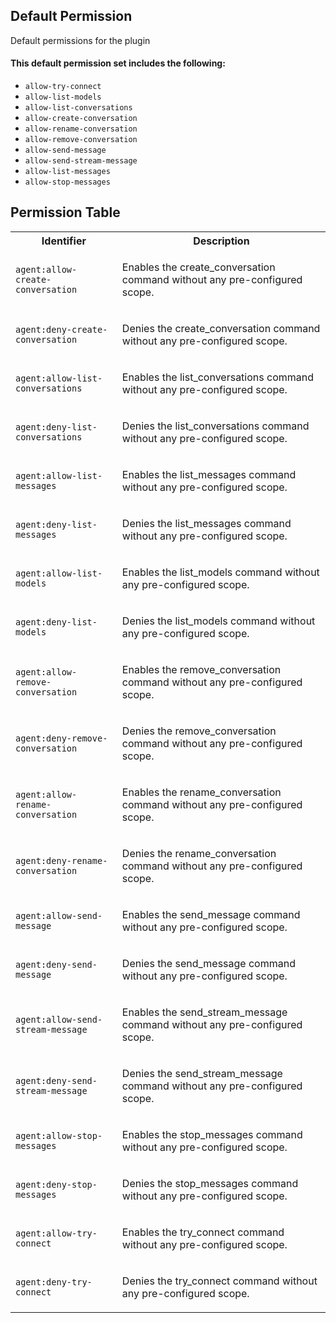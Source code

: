 ## Default Permission

Default permissions for the plugin

#### This default permission set includes the following:

- `allow-try-connect`
- `allow-list-models`
- `allow-list-conversations`
- `allow-create-conversation`
- `allow-rename-conversation`
- `allow-remove-conversation`
- `allow-send-message`
- `allow-send-stream-message`
- `allow-list-messages`
- `allow-stop-messages`

## Permission Table

<table>
<tr>
<th>Identifier</th>
<th>Description</th>
</tr>


<tr>
<td>

`agent:allow-create-conversation`

</td>
<td>

Enables the create_conversation command without any pre-configured scope.

</td>
</tr>

<tr>
<td>

`agent:deny-create-conversation`

</td>
<td>

Denies the create_conversation command without any pre-configured scope.

</td>
</tr>

<tr>
<td>

`agent:allow-list-conversations`

</td>
<td>

Enables the list_conversations command without any pre-configured scope.

</td>
</tr>

<tr>
<td>

`agent:deny-list-conversations`

</td>
<td>

Denies the list_conversations command without any pre-configured scope.

</td>
</tr>

<tr>
<td>

`agent:allow-list-messages`

</td>
<td>

Enables the list_messages command without any pre-configured scope.

</td>
</tr>

<tr>
<td>

`agent:deny-list-messages`

</td>
<td>

Denies the list_messages command without any pre-configured scope.

</td>
</tr>

<tr>
<td>

`agent:allow-list-models`

</td>
<td>

Enables the list_models command without any pre-configured scope.

</td>
</tr>

<tr>
<td>

`agent:deny-list-models`

</td>
<td>

Denies the list_models command without any pre-configured scope.

</td>
</tr>

<tr>
<td>

`agent:allow-remove-conversation`

</td>
<td>

Enables the remove_conversation command without any pre-configured scope.

</td>
</tr>

<tr>
<td>

`agent:deny-remove-conversation`

</td>
<td>

Denies the remove_conversation command without any pre-configured scope.

</td>
</tr>

<tr>
<td>

`agent:allow-rename-conversation`

</td>
<td>

Enables the rename_conversation command without any pre-configured scope.

</td>
</tr>

<tr>
<td>

`agent:deny-rename-conversation`

</td>
<td>

Denies the rename_conversation command without any pre-configured scope.

</td>
</tr>

<tr>
<td>

`agent:allow-send-message`

</td>
<td>

Enables the send_message command without any pre-configured scope.

</td>
</tr>

<tr>
<td>

`agent:deny-send-message`

</td>
<td>

Denies the send_message command without any pre-configured scope.

</td>
</tr>

<tr>
<td>

`agent:allow-send-stream-message`

</td>
<td>

Enables the send_stream_message command without any pre-configured scope.

</td>
</tr>

<tr>
<td>

`agent:deny-send-stream-message`

</td>
<td>

Denies the send_stream_message command without any pre-configured scope.

</td>
</tr>

<tr>
<td>

`agent:allow-stop-messages`

</td>
<td>

Enables the stop_messages command without any pre-configured scope.

</td>
</tr>

<tr>
<td>

`agent:deny-stop-messages`

</td>
<td>

Denies the stop_messages command without any pre-configured scope.

</td>
</tr>

<tr>
<td>

`agent:allow-try-connect`

</td>
<td>

Enables the try_connect command without any pre-configured scope.

</td>
</tr>

<tr>
<td>

`agent:deny-try-connect`

</td>
<td>

Denies the try_connect command without any pre-configured scope.

</td>
</tr>
</table>
